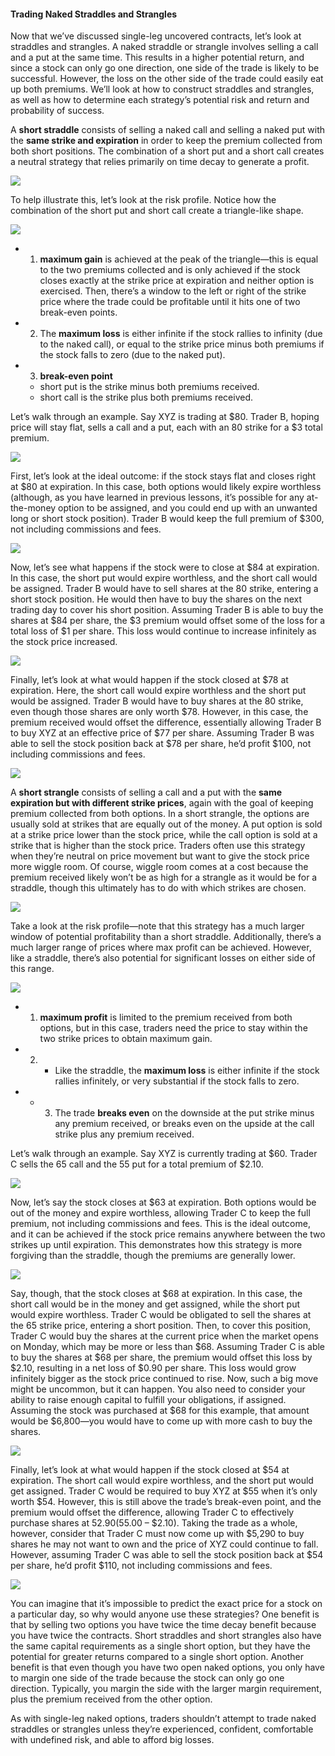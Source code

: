 #### Trading Naked Straddles and Strangles

Now that we’ve discussed single-leg uncovered contracts, let’s look at straddles and strangles. A naked straddle or strangle involves selling a call and a put at the same time. This results in a higher potential return, and since a stock can only go one direction, one side of the trade is likely to be successful. However, the loss on the other side of the trade could easily eat up both premiums. We’ll look at how to construct straddles and strangles, as well as how to determine each strategy’s potential risk and return and probability of success.

A  **short straddle**  consists of selling a naked call and selling a naked put with the  **same strike and expiration**  in order to keep the premium collected from both short positions. The combination of a short put and a short call creates a neutral strategy that relies primarily on time decay to generate a profit.

![](https://education.ameritrade.com/content/cms/images/BDTO_Lesson_6.30.01.jpg)

To help illustrate this, let’s look at the risk profile. Notice how the combination of the short put and short call create a triangle-like shape.

![](https://education.ameritrade.com/content/cms/images/BDTO_Lesson_6.30.02.jpg)

 - 1. **maximum gain**  is achieved at the peak of the triangle—this is equal to the two premiums collected and is only achieved if the stock closes exactly at the strike price at expiration and neither option is exercised. Then, there’s a window to the left or right of the strike price where the trade could be profitable until it hits one of two break-even points. 
- 2. The  **maximum loss**  is either infinite if the stock rallies to infinity (due to the naked call), or equal to the strike price minus both premiums if the stock falls to zero (due to the naked put).
- 3.  **break-even point**  
	- short put is the strike minus both premiums received. 
	- short call is the strike plus both premiums received. 

Let’s walk through an example. Say XYZ is trading at $80. Trader B, hoping price will stay flat, sells a call and a put, each with an 80 strike for a $3 total premium.

![](https://education.ameritrade.com/content/cms/images/BDTO_Lesson_6.30.03.jpg)

First, let’s look at the ideal outcome: if the stock stays flat and closes right at $80 at expiration. In this case, both options would likely expire worthless (although, as you have learned in previous lessons, it’s possible for any at-the-money option to be assigned, and you could end up with an unwanted long or short stock position). Trader B would keep the full premium of $300, not including commissions and fees.

![](https://education.ameritrade.com/content/cms/images/BDTO_Lesson_6.30.04.jpg)

Now, let’s see what happens if the stock were to close at $84 at expiration. In this case, the short put would expire worthless, and the short call would be assigned. Trader B would have to sell shares at the 80 strike, entering a short stock position. He would then have to buy the shares on the next trading day to cover his short position. Assuming Trader B is able to buy the shares at $84 per share, the $3 premium would offset some of the loss for a total loss of $1 per share. This loss would continue to increase infinitely as the stock price increased.

![](https://education.ameritrade.com/content/cms/images/BDTO_Lesson_6.30.05.jpg)

Finally, let’s look at what would happen if the stock closed at $78 at expiration. Here, the short call would expire worthless and the short put would be assigned. Trader B would have to buy shares at the 80 strike, even though those shares are only worth $78. However, in this case, the premium received would offset the difference, essentially allowing Trader B to buy XYZ at an effective price of $77 per share. Assuming Trader B was able to sell the stock position back at $78 per share, he’d profit $100, not including commissions and fees.

![](https://education.ameritrade.com/content/cms/images/BDTO_Lesson_6.30.06.jpg)

A  **short strangle**  consists of selling a call and a put with the  **same expiration but with different strike prices**, again with the goal of keeping premium collected from both options. In a short strangle, the options are usually sold at strikes that are equally out of the money. A put option is sold at a strike price lower than the stock price, while the call option is sold at a strike that is higher than the stock price. Traders often use this strategy when they’re neutral on price movement but want to give the stock price more wiggle room. Of course, wiggle room comes at a cost because the premium received likely won’t be as high for a strangle as it would be for a straddle, though this ultimately has to do with which strikes are chosen.

![](https://education.ameritrade.com/content/cms/images/BDTO_Lesson_6.30.07.jpg)

Take a look at the risk profile—note that this strategy has a much larger window of potential profitability than a short straddle. Additionally, there’s a much larger range of prices where max profit can be achieved. However, like a straddle, there’s also potential for significant losses on either side of this range.

![](https://education.ameritrade.com/content/cms/images/BDTO_Lesson_6.30.08.jpg)

- 1. **maximum profit**  is limited to the premium received from both options, but in this case, traders need the price to stay within the two strike prices to obtain maximum gain. 
- 2. - Like the straddle, the  **maximum loss**  is either infinite if the stock rallies infinitely, or very substantial if the stock falls to zero. 
- - 3. The trade  **breaks even** on the downside at the put strike minus any premium received, or breaks even on the upside at the call strike plus any premium received.

Let’s walk through an example. Say XYZ is currently trading at $60. Trader C sells the 65 call and the 55 put for a total premium of $2.10.

![](https://education.ameritrade.com/content/cms/images/BDTO_Lesson_6.30.09.jpg)

Now, let’s say the stock closes at $63 at expiration. Both options would be out of the money and expire worthless, allowing Trader C to keep the full premium, not including commissions and fees. This is the ideal outcome, and it can be achieved if the stock price remains anywhere between the two strikes up until expiration. This demonstrates how this strategy is more forgiving than the straddle, though the premiums are generally lower.

![](https://education.ameritrade.com/content/cms/images/BDTO_Lesson_6.30.10.jpg)

Say, though, that the stock closes at $68 at expiration. In this case, the short call would be in the money and get assigned, while the short put would expire worthless. Trader C would be obligated to sell the shares at the 65 strike price, entering a short position. Then, to cover this position, Trader C would buy the shares at the current price when the market opens on Monday, which may be more or less than $68. Assuming Trader C is able to buy the shares at $68 per share, the premium would offset this loss by $2.10, resulting in a net loss of $0.90 per share. This loss would grow infinitely bigger as the stock price continued to rise. Now, such a big move might be uncommon, but it can happen. You also need to consider your ability to raise enough capital to fulfill your obligations, if assigned. Assuming the stock was purchased at $68 for this example, that amount would be $6,800—you would have to come up with more cash to buy the shares.

![](https://education.ameritrade.com/content/cms/images/BDTO_Lesson_6.30.11.jpg)

Finally, let’s look at what would happen if the stock closed at $54 at expiration. The short call would expire worthless, and the short put would get assigned. Trader C would be required to buy XYZ at $55 when it’s only worth $54. However, this is still above the trade’s break-even point, and the premium would offset the difference, allowing Trader C to effectively purchase shares at $52.90 ($55.00 – $2.10). Taking the trade as a whole, however, consider that Trader C must now come up with $5,290 to buy shares he may not want to own and the price of XYZ could continue to fall. However, assuming Trader C was able to sell the stock position back at $54 per share, he’d profit $110, not including commissions and fees.

![](https://education.ameritrade.com/content/cms/images/BDTO_Lesson_6.30.12.jpg)

You can imagine that it’s impossible to predict the exact price for a stock on a particular day, so why would anyone use these strategies? One benefit is that by selling two options you have twice the time decay benefit because you have twice the contracts. Short straddles and short strangles also have the same capital requirements as a single short option, but they have the potential for greater returns compared to a single short option. Another benefit is that even though you have two open naked options, you only have to margin one side of the trade because the stock can only go one direction. Typically, you margin the side with the larger margin requirement, plus the premium received from the other option.

As with single-leg naked options, traders shouldn’t attempt to trade naked straddles or strangles unless they’re experienced, confident, comfortable with undefined risk, and able to afford big losses.


<!--stackedit_data:
eyJoaXN0b3J5IjpbMjAwODUwMjMzMiw0MjU1MTkyOTgsLTgzMj
A2NzMyMV19
-->